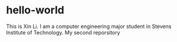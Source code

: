 hello-world
===========
This is Xin Li. I am a computer engineering major student in Stevens Institute of Technology.
My second reporsitory
